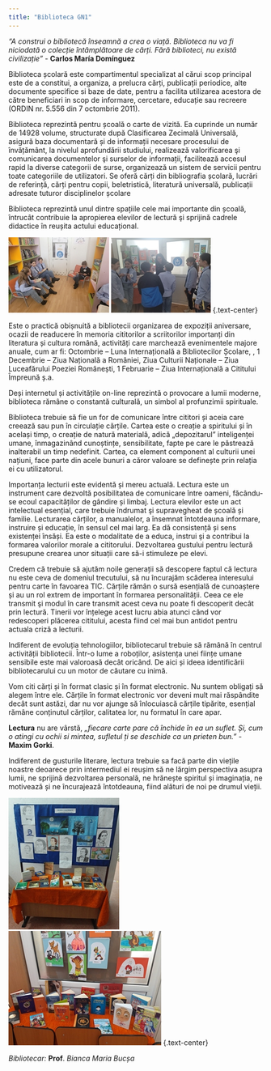 ```yaml
---
title: "Biblioteca GN1"
---
```


*“A construi o bibliotecă înseamnă a crea o viață. Biblioteca nu va fi niciodată o colecție întâmplătoare de cărți. Fără biblioteci, nu există civilizație”* - **Carlos María Domínguez**

Biblioteca școlară este compartimentul specializat al cărui scop principal este de a constitui, a organiza, a prelucra cărți, publicații periodice, alte documente specifice si baze de date, pentru a facilita utilizarea acestora de către beneficiari in scop de informare, cercetare, educație sau recreere (ORDIN nr. 5.556 din 7 octombrie 2011).

Biblioteca reprezintă pentru școală o carte de vizită. Ea cuprinde un număr de 14928 volume, structurate după Clasificarea Zecimală Universală, asigură baza documentară și de informații necesare procesului de învățământ, la nivelul aprofundării studiului, realizează valorificarea şi comunicarea documentelor şi surselor de informații, facilitează accesul rapid la diverse categorii de surse, organizează un sistem de servicii pentru toate categoriile de utilizatori. Se oferă cărți din bibliografia școlară, lucrări de referință, cărți pentru copii, beletristică, literatură universală, publicații adresate tuturor disciplinelor școlare

Biblioteca reprezintă unul dintre spațiile cele mai importante din școală, întrucât contribuie la apropierea elevilor de lectură şi sprijină cadrele didactice în reușita actului educațional.

![](1a.jpg) ![](1b.jpg)
{.text-center}

Este o practică obișnuită a bibliotecii organizarea de expoziții aniversare, ocazii de readucere în memoria cititorilor a scriitorilor importanți din literatura și cultura română, activități care marchează evenimentele majore anuale, cum ar fi: Octombrie – Luna Internațională a Bibliotecilor Școlare, , 1 Decembrie – Ziua Națională a României, Ziua Culturii Naționale – Ziua Luceafărului Poeziei Românești, 1 Februarie – Ziua Internațională a Cititului Împreună ș.a.

Deși internetul și activitățile on-line reprezintă o provocare a lumii moderne, biblioteca rămâne o constantă culturală, un simbol al profunzimii spirituale.

Biblioteca trebuie să fie un for de comunicare între cititori și aceia care creează sau pun în circulație cărțile. Cartea este o creație a spiritului și în același timp, o creație de natură materială, adică „depozitarul” inteligenței umane, înmagazinând cunoștințe, sensibilitate, fapte pe care le păstrează inalterabil un timp nedefinit.
Cartea, ca element component al culturii unei națiuni, face parte din acele bunuri a căror valoare se definește prin relația ei cu utilizatorul.

Importanța lecturii este evidentă și mereu actuală. Lectura este un instrument care dezvoltă posibilitatea de comunicare între oameni, făcându-se ecoul capacităților de gândire și limbaj. Lectura elevilor este un act intelectual esențial, care trebuie îndrumat şi supravegheat de școală și familie. Lecturarea cărților, a manualelor, a însemnat întotdeauna informare, instruire și educație, în sensul cel mai larg. Ea dă consistență și sens existenței însăși. Ea este o modalitate de a educa, instrui şi a contribui la formarea valorilor morale a cititorului. Dezvoltarea gustului pentru lectură presupune crearea unor situații care să-i stimuleze pe elevi.

Credem că trebuie să ajutăm noile generații să descopere faptul că lectura nu este ceva de domeniul trecutului, să nu încurajăm scăderea interesului pentru carte în favoarea TIC. Cărțile rămân o sursă esențială de cunoaștere și au un rol extrem de important în formarea personalității. Ceea ce ele transmit şi modul în care transmit acest ceva nu poate fi descoperit decât prin lectură. Tinerii vor înțelege acest lucru abia atunci când vor redescoperi plăcerea cititului, acesta fiind cel mai bun antidot pentru actuala criză a lecturii.

Indiferent de evoluția tehnologiilor, bibliotecarul trebuie să rămână în centrul activității bibliotecii. Într-o lume a roboților, asistența unei ființe umane sensibile este mai valoroasă decât oricând. De aici și ideea identificării bibliotecarului cu un motor de căutare cu inimă.

Vom citi cărți și în format clasic și în format electronic. Nu suntem obligați să alegem între ele. Cărțile în format electronic vor deveni mult mai răspândite decât sunt astăzi, dar nu vor ajunge să înlocuiască cărțile tipărite, esențial rămâne conținutul cărților, calitatea lor, nu formatul în care apar.

**Lectura** nu are vârstă, *„fiecare carte pare că închide în ea un suflet. Și, cum o atingi cu ochii si mintea, sufletul ți se deschide ca un prieten bun.”* - **Maxim Gorki**.

Indiferent de gusturile literare, lectura trebuie sa facă parte din viețile noastre deoarece prin intermediul ei reușim să ne lărgim perspectiva asupra lumii, ne sprijină dezvoltarea personală, ne hrănește spiritul și imaginația, ne motivează și ne încurajează întotdeauna, fiind alături de noi pe drumul vieții.

![](2a.jpg) ![](2b.jpg)
{.text-center}

*Bibliotecar:* **Prof**. *Bianca Maria Bucșa*
